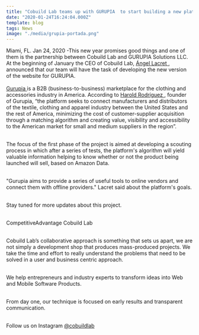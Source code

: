```yaml
---
title: "Cobuild Lab teams up with GURUPIA  to start building a new platform"
date: "2020-01-24T16:24:04.000Z"
template: blog
tags: News
image: "./media/grupia-portada.png"
---
```


Miami, FL. Jan 24, 2020 -This new year promises good things and one of them is the partnership between Cobuild Lab and GURUPIA Solutions LLC. At the beginning of January the CEO of Cobuild Lab, <a target="_blank" href="https://www.linkedin.com/in/alacret/"> Ángel Lacret </a>, announced that our team will have the task of developing the new version of the website for GURUPIA. <br> </br>
<a target="_blank" href="http://gurupia.com/english/"> Gurupia </a> is a B2B (business-to-business) marketplace for the clothing and accessories industry in America. According to <a target="_blank" href="https://www.linkedin.com/in/haroldrodriguezporras/?locale=en_US"> Harold Rodríguez </a>, founder of Gurupia, “the platform seeks to connect manufacturers and distributors of the textile, clothing and apparel industry between the United States and the rest of America, minimizing the cost of customer-supplier acquisition through a matching algorithm and creating value, visibility and accessibility to the American market for small and medium suppliers in the region”.<br> </br>

The focus of the first phase of the project is aimed at developing a scouting process in which after a series of tests, the platform's algorithm will yield valuable information helping to know whether or not the product being launched will sell, based on Amazon Data.<br> </br>

"Gurupia aims to provide a series of useful tools to online vendors and connect them with offline providers." Lacret said about the platform's goals. <br> </br>

Stay tuned for more updates about this project. <br> </br>

<title-4>CompetitiveAdvantage Cobuild Lab</title-4> <br> </br>

Cobuild Lab’s collaborative approach is something that sets us apart, we are not simply a development shop that produces mass-produced projects. We take the time and effort to really understand the problems that need to be solved in a user and business centric approach. <br> </br> 

We help entrepreneurs and industry experts to transform ideas into Web and Mobile Software Products. <br> </br>

From day one,  our technique is focused on early results and transparent communication. <br> </br>

Follow us on Instagram <a target="_blank" href="https://www.instagram.com/cobuildlab/"> @cobuildlab </a>
